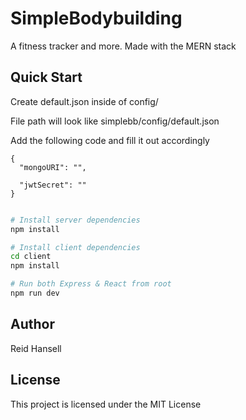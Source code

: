 # SimpleBodybuilding

A fitness tracker and more. Made with the MERN stack

## Quick Start

Create default.json inside of config/

File path will look like simplebb/config/default.json

Add the following code and fill it out accordingly

```
{
  "mongoURI": "",

  "jwtSecret": ""
}
 
```

```bash
# Install server dependencies
npm install

# Install client dependencies
cd client
npm install

# Run both Express & React from root
npm run dev
```

## Author

Reid Hansell


## License

This project is licensed under the MIT License


 


